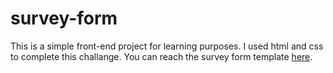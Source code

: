 # survey-form

This is a simple front-end project for learning purposes. I used html and css to complete this challange.
You can reach the survey form template <a href="http://www.bpataki.com/survey.html" target="_blank">here</a>.
